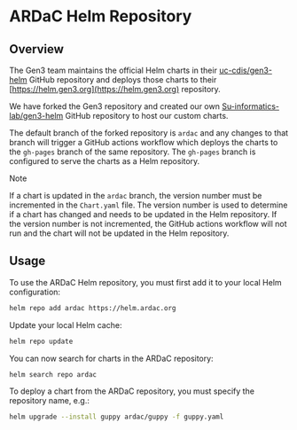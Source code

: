 # ARDaC Helm Repository

## Overview
The Gen3 team maintains the official Helm charts in their [uc-cdis/gen3-helm](https://github.com/uc-cdis/gen3-helm) GitHub repository and deploys those charts to their [https://helm.gen3.org](https://helm.gen3.org) repository.

We have forked the Gen3 repository and created our own [Su-informatics-lab/gen3-helm](https://github.com/Su-informatics-lab/gen3-helm) GitHub repository to host our custom charts.

The default branch of the forked repository is `ardac` and any changes to that branch will trigger a GitHub actions workflow which deploys the charts to the `gh-pages` branch of the same repository. The `gh-pages` branch is configured to serve the charts as a Helm repository.

> [!NOTE]
> If a chart is updated in the `ardac` branch, the version number must be incremented in the `Chart.yaml` file. The version number is used to determine if a chart has changed and needs to be updated in the Helm repository. If the version number is not incremented, the GitHub actions workflow will not run and the chart will not be updated in the Helm repository.

## Usage
To use the ARDaC Helm repository, you must first add it to your local Helm configuration:
```bash
helm repo add ardac https://helm.ardac.org
```

Update your local Helm cache:
```bash
helm repo update
```

You can now search for charts in the ARDaC repository:
```bash
helm search repo ardac
```

To deploy a chart from the ARDaC repository, you must specify the repository name, e.g.:
```bash
helm upgrade --install guppy ardac/guppy -f guppy.yaml
```
